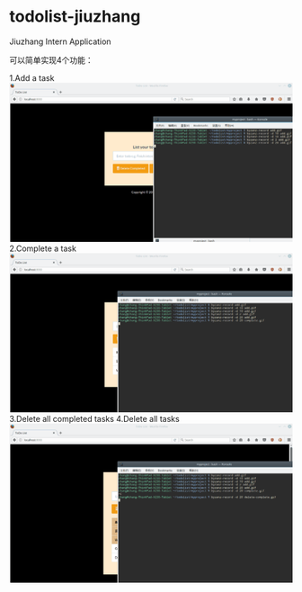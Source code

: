 # todolist-jiuzhang
Jiuzhang Intern Application

可以简单实现4个功能：

1.Add a task
![alt text](https://github.com/sunnytonymichael/todolist-jiuzhang/blob/master/add.gif)
2.Complete a task
![alt text](https://github.com/sunnytonymichael/todolist-jiuzhang/blob/master/complete.gif)
3.Delete all completed tasks
4.Delete all tasks
![alt text](https://github.com/sunnytonymichael/todolist-jiuzhang/blob/master/delete-complete.gif)
